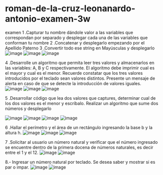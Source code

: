 # roman-de-la-cruz-leonanardo-antonio-examen-3w
examen
1
.Capturar tu nombre dándole valor a las variables que correspondan por separado 
y desplegar cada una de las variables que conforman tu nombre
2
.Concatenar y desplegarlo empezando por el Apellido Paterno
3
.Convertir todo ese string en Mayúsculas y desplegarlo
![image](https://github.com/user-attachments/assets/9d5f5263-0406-42d9-a61a-cf5945d63454)
![image](https://github.com/user-attachments/assets/6f3841bf-7521-4727-902b-c66b9dcc193d)
![image](https://github.com/user-attachments/assets/65841a9c-855c-4e78-bcfa-4570ca92b9ce)

4
.Desarrolle un algoritmo que permita leer tres valores y almacenarlos en las variables: A, B y C respectivamente.
El algoritmo debe imprimir cual es el mayor y cual es el menor. Recuerde constatar que los tres valores introducidos por el teclado sean valores distintos. Presente un mensaje de alerta en caso de que se detecte la introducción de valores iguales.
![image](https://github.com/user-attachments/assets/42690e8b-231a-4a86-b4e4-7a78471a85bd)
![image](https://github.com/user-attachments/assets/cbc8d58b-e5d7-43ef-ac80-b31c1c83ce42)
![image](https://github.com/user-attachments/assets/75a88f2e-5d21-4f74-bcfd-1d3634a364bf)

 5
.Desarrollar código que lea dos valores que captures, determinar cual de los dos valores es el
menor y escríbalo. Realizar un algoritmo que sume dos números y desplegarlo

![image](https://github.com/user-attachments/assets/b3e6b0f2-cf18-4cb6-a4fb-b78210eda0c7)
![image](https://github.com/user-attachments/assets/4d46628e-2feb-4993-8fa5-bac21a936408)
![image](https://github.com/user-attachments/assets/3e7d2b1d-504f-4276-a72a-36f28bfc0747)
![image](https://github.com/user-attachments/assets/e61745bc-9ecd-49d9-817b-0e02dd572b46)

6
.Hallar el perímetro y el área de un rectángulo ingresando la base
b y la altura h.
![image](https://github.com/user-attachments/assets/1ac3af9b-17bf-4ab7-9def-bd3077daa473)
![image](https://github.com/user-attachments/assets/9d1864c8-e276-4365-a9d2-69bda9882795)
![image](https://github.com/user-attachments/assets/29e6adad-27c6-4079-b1f5-1c3593beaa8c)


7
.Solicitar al usuario un número natural y verificar que el número
ingresado se encuentre dentro de la primera docena de números naturales,
es decir entre el 1 y el 12.
![image](https://github.com/user-attachments/assets/55fce197-5a89-40d5-bf4b-c9dafe39d4c1)
![image](https://github.com/user-attachments/assets/468fad28-3657-4827-b611-691ef48c2cd4)


8.- Ingresar un número natural por teclado. Se desea saber y mostrar
si es par o impar.
![image](https://github.com/user-attachments/assets/52d669d8-dbfa-4960-a637-88baf8867a85)
![image](https://github.com/user-attachments/assets/3d02591d-ee2f-4cc2-bad1-779087b29002)










